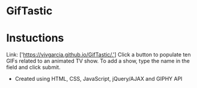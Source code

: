 # GifTastic
# Instuctions
Link: ['https://vivgarcia.github.io/GifTastic/.']
Click a button to populate ten GIFs related to an animated TV show.
To add a show, type the name in the field and click submit.

* Created using HTML, CSS, JavaScript, jQuery/AJAX and GIPHY API 